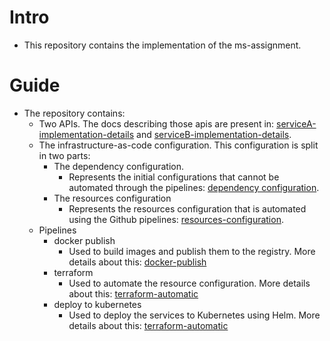 # Intro
- This repository contains the implementation of the ms-assignment.

# Guide
- The repository contains:
  -  Two APIs. The docs describing those apis are present in: [serviceA-implementation-details](/docs/serviceA-implementation-details.md) and [serviceB-implementation-details](/docs/serviceB-implementation-details.md).
  -  The infrastructure-as-code configuration. This configuration is split in two parts:
     -  The dependency configuration.
        -  Represents the initial configurations that cannot be automated through the pipelines: [dependency configuration](/docs/dependency-configuration.md).
     -  The resources configuration 
        -  Represents the resources configuration that is automated using the Github pipelines: [resources-configuration](/docs/resources-configuration.md).
  - Pipelines
    - docker publish
      - Used to build images and publish them to the registry. More details about this: [docker-publish](/docs/docker-publish.md)
    - terraform
      - Used to automate the resource configuration. More details about this: [terraform-automatic](/docs/terraform-automatic.md)
    - deploy to kubernetes
      - Used to deploy the services to Kubernetes using Helm. More details about this: [terraform-automatic](/docs/kubernetes-configuration.md)